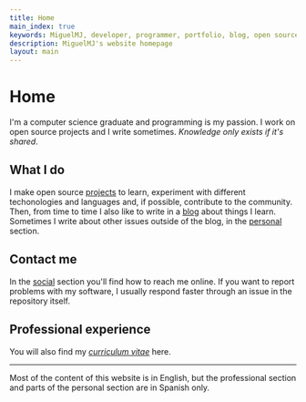 ```yaml
---
title: Home
main_index: true
keywords: MiguelMJ, developer, programmer, portfolio, blog, open source
description: MiguelMJ's website homepage
layout: main
---
```


# Home

I'm a computer science graduate and programming is my passion. I work on open source projects and I write sometimes. *Knowledge only exists if it's shared*.

## What I do
    
I make open source [projects](./projects) to learn, experiment with different techonologies and languages and, if possible, contribute to the community. Then, from time to time I also like to write in a [blog](./blog) about things I learn. Sometimes I write about other issues outside of the blog, in the [personal](./personal) section.

## Contact me

In the [social](./social) section you'll find how to reach me online. If you want to report problems with my software, I usually respond faster through an issue in the repository itself.
    
## Professional experience
    
You will also find my [*curriculum vitae*](/cv) here.

***

Most of the content of this website is in English, but the professional section and parts of the personal section are in Spanish only.